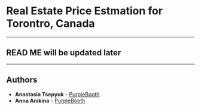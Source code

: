 # Real Estate Price Estmation for Torontro, Canada
***
## READ ME will be updated later
***
## Authors
* **Anastasia Tsepyuk**  - [PurpleBooth](https://github.com/NasTsepyuk)
* **Anna Anikina**  - [PurpleBooth](https://github.com/anyaanikina98)
